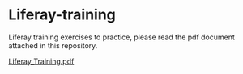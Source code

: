 # Liferay-training

Liferay training exercises to practice, please read the pdf document attached in this repository.

[Liferay_Training.pdf](https://github.com/javiersanzgarcia/Liferay-training/blob/main/Liferay_Training.pdf)
